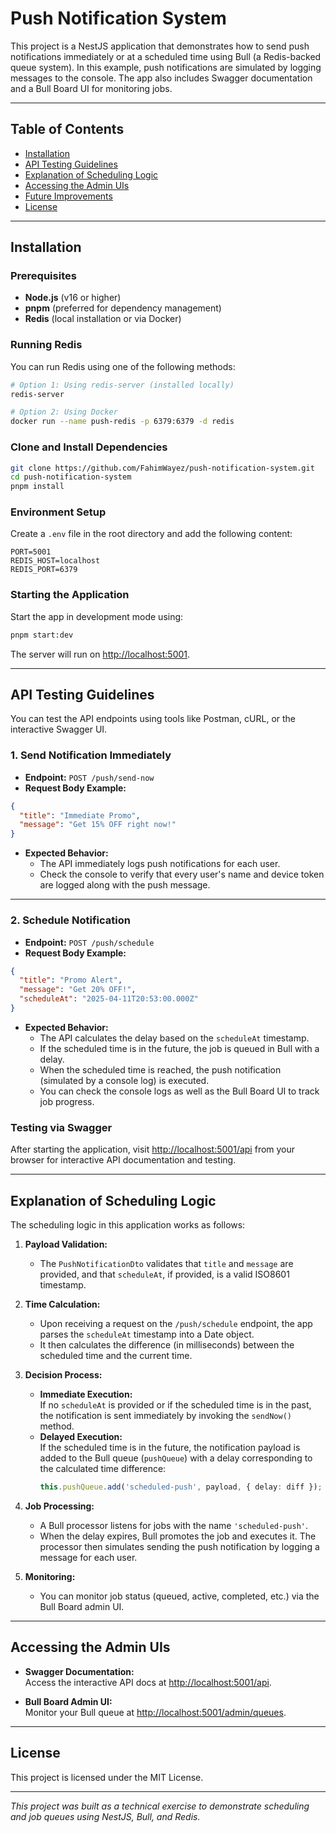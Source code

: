 # Push Notification System

This project is a NestJS application that demonstrates how to send push notifications immediately or at a scheduled time using Bull (a Redis-backed queue system). In this example, push notifications are simulated by logging messages to the console. The app also includes Swagger documentation and a Bull Board UI for monitoring jobs.

---

## Table of Contents

- [Installation](#installation)
- [API Testing Guidelines](#api-testing-guidelines)
- [Explanation of Scheduling Logic](#explanation-of-scheduling-logic)
- [Accessing the Admin UIs](#accessing-the-admin-uis)
- [Future Improvements](#future-improvements)
- [License](#license)

---

## Installation

### Prerequisites

- **Node.js** (v16 or higher)
- **pnpm** (preferred for dependency management)
- **Redis** (local installation or via Docker)

### Running Redis

You can run Redis using one of the following methods:

```bash
# Option 1: Using redis-server (installed locally)
redis-server

# Option 2: Using Docker
docker run --name push-redis -p 6379:6379 -d redis
```

### Clone and Install Dependencies

```bash
git clone https://github.com/FahimWayez/push-notification-system.git
cd push-notification-system
pnpm install
```

### Environment Setup

Create a `.env` file in the root directory and add the following content:

```env
PORT=5001
REDIS_HOST=localhost
REDIS_PORT=6379
```

### Starting the Application

Start the app in development mode using:

```bash
pnpm start:dev
```

The server will run on [http://localhost:5001](http://localhost:5001).

---

## API Testing Guidelines

You can test the API endpoints using tools like Postman, cURL, or the interactive Swagger UI.

### 1. Send Notification Immediately

- **Endpoint:** `POST /push/send-now`
- **Request Body Example:**

```json
{
  "title": "Immediate Promo",
  "message": "Get 15% OFF right now!"
}
```

- **Expected Behavior:**
  - The API immediately logs push notifications for each user.
  - Check the console to verify that every user's name and device token are logged along with the push message.

---

### 2. Schedule Notification

- **Endpoint:** `POST /push/schedule`
- **Request Body Example:**

```json
{
  "title": "Promo Alert",
  "message": "Get 20% OFF!",
  "scheduleAt": "2025-04-11T20:53:00.000Z"
}
```

- **Expected Behavior:**
  - The API calculates the delay based on the `scheduleAt` timestamp.
  - If the scheduled time is in the future, the job is queued in Bull with a delay.
  - When the scheduled time is reached, the push notification (simulated by a console log) is executed.
  - You can check the console logs as well as the Bull Board UI to track job progress.

### Testing via Swagger

After starting the application, visit [http://localhost:5001/api](http://localhost:5001/api) from your browser for interactive API documentation and testing.

---

## Explanation of Scheduling Logic

The scheduling logic in this application works as follows:

1. **Payload Validation:**

   - The `PushNotificationDto` validates that `title` and `message` are provided, and that `scheduleAt`, if provided, is a valid ISO8601 timestamp.

2. **Time Calculation:**

   - Upon receiving a request on the `/push/schedule` endpoint, the app parses the `scheduleAt` timestamp into a Date object.
   - It then calculates the difference (in milliseconds) between the scheduled time and the current time.

3. **Decision Process:**

   - **Immediate Execution:**  
     If no `scheduleAt` is provided or if the scheduled time is in the past, the notification is sent immediately by invoking the `sendNow()` method.
   - **Delayed Execution:**  
     If the scheduled time is in the future, the notification payload is added to the Bull queue (`pushQueue`) with a delay corresponding to the calculated time difference:
     ```ts
     this.pushQueue.add('scheduled-push', payload, { delay: diff });
     ```

4. **Job Processing:**

   - A Bull processor listens for jobs with the name `'scheduled-push'`.
   - When the delay expires, Bull promotes the job and executes it. The processor then simulates sending the push notification by logging a message for each user.

5. **Monitoring:**
   - You can monitor job status (queued, active, completed, etc.) via the Bull Board admin UI.

---

## Accessing the Admin UIs

- **Swagger Documentation:**  
  Access the interactive API docs at [http://localhost:5001/api](http://localhost:5001/api).

- **Bull Board Admin UI:**  
  Monitor your Bull queue at [http://localhost:5001/admin/queues](http://localhost:5001/admin/queues).

---

## License

This project is licensed under the MIT License.

---

_This project was built as a technical exercise to demonstrate scheduling and job queues using NestJS, Bull, and Redis._

```

```
